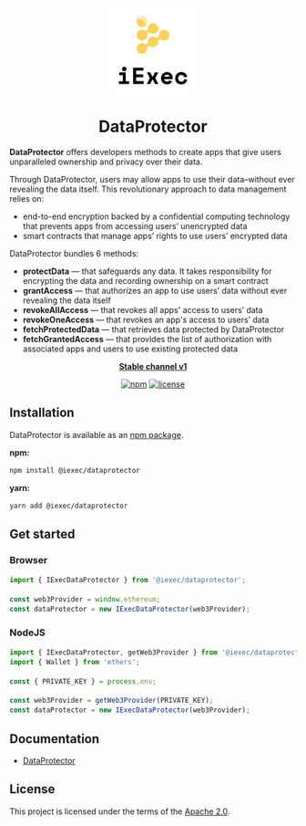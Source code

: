 <p align="center">
  <a href="https://iex.ec/" rel="noopener" target="_blank"><img width="150" src="./logo.jpg" alt="iExec logo"/></a>
</p>

<h1 align="center">DataProtector</h1>

**DataProtector** offers developers methods to create apps that give users unparalleled ownership and privacy over their data.

Through DataProtector, users may allow apps to use their data–without ever revealing the data itself. This revolutionary approach to data management relies on:

- end-to-end encryption backed by a confidential computing technology that prevents apps from accessing users’ unencrypted data
- smart contracts that manage apps’ rights to use users’ encrypted data

DataProtector bundles 6 methods:

- **protectData** — that safeguards any data. It takes responsibility for encrypting the data and recording ownership on a smart contract
- **grantAccess** — that authorizes an app to use users’ data without ever revealing the data itself
- **revokeAllAccess** — that revokes all apps' access to users’ data
- **revokeOneAccess** — that revokes an app's access to users’ data
- **fetchProtectedData** — that retrieves data protected by DataProtector
- **fetchGrantedAccess** — that provides the list of authorization with associated apps and users to use existing protected data

<div align="center">

**[Stable channel v1](https://iex.ec/)**

[![npm](https://img.shields.io/npm/v/@iexec/dataprotector)](https://www.npmjs.com/package/@iexec/dataprotector) [![license](https://img.shields.io/badge/license-Apache%202-blue)](/LICENSE)

</div>

## Installation

DataProtector is available as an [npm package](https://www.npmjs.com/package/@iexec/dataprotector).

**npm:**

```sh
npm install @iexec/dataprotector
```

**yarn:**

```sh
yarn add @iexec/dataprotector
```

## Get started

### Browser

```ts
import { IExecDataProtector } from '@iexec/dataprotector';

const web3Provider = window.ethereum;
const dataProtector = new IExecDataProtector(web3Provider);
```

### NodeJS

```ts
import { IExecDataProtector, getWeb3Provider } from '@iexec/dataprotector';
import { Wallet } from 'ethers';

const { PRIVATE_KEY } = process.env;

const web3Provider = getWeb3Provider(PRIVATE_KEY);
const dataProtector = new IExecDataProtector(web3Provider);
```

## Documentation

- [DataProtector](https://tools.docs.iex.ec/tools/dataprotector)

## License

This project is licensed under the terms of the
[Apache 2.0](/LICENSE).
